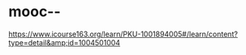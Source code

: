 # mooc--
https://www.icourse163.org/learn/PKU-1001894005#/learn/content?type=detail&amp;id=1004501004
